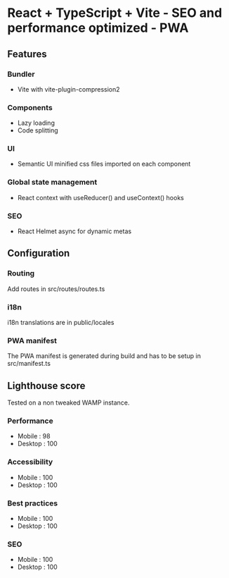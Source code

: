 # React + TypeScript + Vite - SEO and performance optimized - PWA

## Features

### Bundler

- Vite with vite-plugin-compression2

### Components

- Lazy loading
- Code splitting

### UI

- Semantic UI minified css files imported on each component

### Global state management

- React context with useReducer() and useContext() hooks

### SEO

- React Helmet async for dynamic metas

## Configuration

### Routing

Add routes in src/routes/routes.ts

### i18n

i18n translations are in public/locales

### PWA manifest

The PWA manifest is generated during build and has to be setup in src/manifest.ts

## Lighthouse score

Tested on a non tweaked WAMP instance.

### Performance

- Mobile : 98
- Desktop : 100

### Accessibility

- Mobile : 100
- Desktop : 100

### Best practices

- Mobile : 100
- Desktop : 100

### SEO

- Mobile : 100
- Desktop : 100

